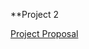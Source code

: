 **Project 2 







[Project Proposal](https://docs.google.com/document/d/1On5PE5M6OqQgPysjQWSGWOvaLvAyWxK5BDPsP05yIoI/edit?ts=5ed705ca)



